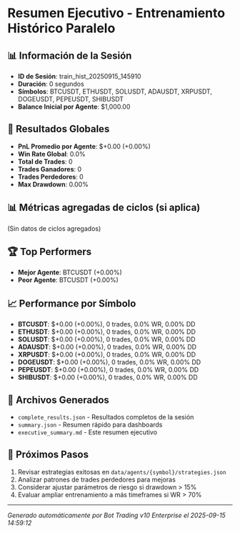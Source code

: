 # Resumen Ejecutivo - Entrenamiento Histórico Paralelo

## 📊 Información de la Sesión
- **ID de Sesión**: train_hist_20250915_145910
- **Duración**: 0 segundos
- **Símbolos**: BTCUSDT, ETHUSDT, SOLUSDT, ADAUSDT, XRPUSDT, DOGEUSDT, PEPEUSDT, SHIBUSDT
- **Balance Inicial por Agente**: $1,000.00

## 🎯 Resultados Globales
- **PnL Promedio por Agente**: $+0.00 (+0.00%)
- **Win Rate Global**: 0.0%
- **Total de Trades**: 0
- **Trades Ganadores**: 0
- **Trades Perdedores**: 0
- **Max Drawdown**: 0.00%

## 📊 Métricas agregadas de ciclos (si aplica)
(Sin datos de ciclos agregados)

## 🏆 Top Performers
- **Mejor Agente**: BTCUSDT (+0.00%)
- **Peor Agente**: BTCUSDT (+0.00%)

## 📈 Performance por Símbolo
- **BTCUSDT**: $+0.00 (+0.00%), 0 trades, 0.0% WR, 0.00% DD
- **ETHUSDT**: $+0.00 (+0.00%), 0 trades, 0.0% WR, 0.00% DD
- **SOLUSDT**: $+0.00 (+0.00%), 0 trades, 0.0% WR, 0.00% DD
- **ADAUSDT**: $+0.00 (+0.00%), 0 trades, 0.0% WR, 0.00% DD
- **XRPUSDT**: $+0.00 (+0.00%), 0 trades, 0.0% WR, 0.00% DD
- **DOGEUSDT**: $+0.00 (+0.00%), 0 trades, 0.0% WR, 0.00% DD
- **PEPEUSDT**: $+0.00 (+0.00%), 0 trades, 0.0% WR, 0.00% DD
- **SHIBUSDT**: $+0.00 (+0.00%), 0 trades, 0.0% WR, 0.00% DD

## 📁 Archivos Generados
- `complete_results.json` - Resultados completos de la sesión
- `summary.json` - Resumen rápido para dashboards
- `executive_summary.md` - Este resumen ejecutivo

## 🎯 Próximos Pasos
1. Revisar estrategias exitosas en `data/agents/{symbol}/strategies.json`
2. Analizar patrones de trades perdedores para mejoras
3. Considerar ajustar parámetros de riesgo si drawdown > 15%
4. Evaluar ampliar entrenamiento a más timeframes si WR > 70%

---
*Generado automáticamente por Bot Trading v10 Enterprise el 2025-09-15 14:59:12*
